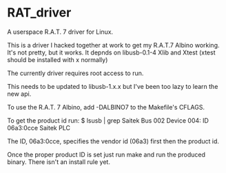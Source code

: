 RAT_driver
==========

A userspace R.A.T. 7 driver for Linux.

This is a driver I hacked together at work to get my R.A.T.7 Albino working.  It's not pretty, but it works.
It depnds on libusb-0.1-4 Xlib and Xtest (xtest should be installed with x normally)

The currently driver requires root access to run.

This needs to be updated to libusb-1.x.x but I've been too lazy to learn the new api.

To use the R.A.T. 7 Albino, add -DALBINO7 to the Makefile's CFLAGS.

To get the product id run:
$ lsusb | grep Saitek
Bus 002 Device 004: ID 06a3:0cce Saitek PLC

The ID, 06a3:0cce, specifies the vendor id (06a3) first then the product id.

Once the proper product ID is set just run make and run the produced binary.  There isn't an install rule yet.
